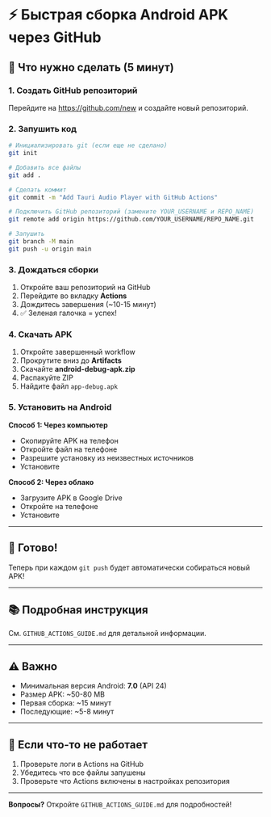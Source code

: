 # ⚡ Быстрая сборка Android APK через GitHub

## 🎯 Что нужно сделать (5 минут)

### 1. Создать GitHub репозиторий

Перейдите на https://github.com/new и создайте новый репозиторий.

### 2. Запушить код

```bash
# Инициализировать git (если еще не сделано)
git init

# Добавить все файлы
git add .

# Сделать коммит
git commit -m "Add Tauri Audio Player with GitHub Actions"

# Подключить GitHub репозиторий (замените YOUR_USERNAME и REPO_NAME)
git remote add origin https://github.com/YOUR_USERNAME/REPO_NAME.git

# Запушить
git branch -M main
git push -u origin main
```

### 3. Дождаться сборки

1. Откройте ваш репозиторий на GitHub
2. Перейдите во вкладку **Actions**
3. Дождитесь завершения (~10-15 минут)
4. ✅ Зеленая галочка = успех!

### 4. Скачать APK

1. Откройте завершенный workflow
2. Прокрутите вниз до **Artifacts**
3. Скачайте **android-debug-apk.zip**
4. Распакуйте ZIP
5. Найдите файл `app-debug.apk`

### 5. Установить на Android

**Способ 1: Через компьютер**
- Скопируйте APK на телефон
- Откройте файл на телефоне
- Разрешите установку из неизвестных источников
- Установите

**Способ 2: Через облако**
- Загрузите APK в Google Drive
- Откройте на телефоне
- Установите

---

## 🎉 Готово!

Теперь при каждом `git push` будет автоматически собираться новый APK!

---

## 📚 Подробная инструкция

См. `GITHUB_ACTIONS_GUIDE.md` для детальной информации.

---

## ⚠️ Важно

- Минимальная версия Android: **7.0** (API 24)
- Размер APK: ~50-80 MB
- Первая сборка: ~15 минут
- Последующие: ~5-8 минут

---

## 🔧 Если что-то не работает

1. Проверьте логи в Actions на GitHub
2. Убедитесь что все файлы запушены
3. Проверьте что Actions включены в настройках репозитория

---

**Вопросы?** Откройте `GITHUB_ACTIONS_GUIDE.md` для подробностей!
